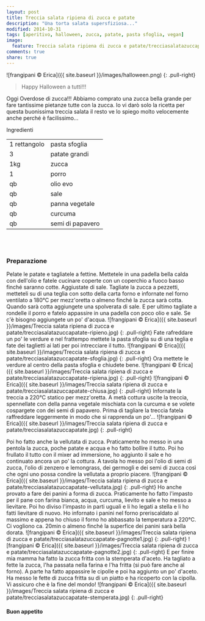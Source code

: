 ```yaml
---
layout: post
title: Treccia salata ripiena di zucca e patate
description: "Una torta salata supersfiziosa..."
modified: 2014-10-31
tags: [aperitivo, halloween, zucca, patate, pasta sfoglia, vegan]
image:
  feature: Treccia salata ripiena di zucca e patate/trecciasalatazuccapatate-header.jpg
comments: true
share: true
---
```


![frangipani © Erica]({{ site.baseurl }}/images/halloween.png)
{: .pull-right}

>Happy Halloween a tutti!!!

Oggi Overdose di zucca!!! Abbiamo comprato una zucca bella grande per fare tantissime pietanze tutte con la zucca. Io vi darò solo la ricetta per questa buonissima treccia salata il resto ve lo spiego molto velocemente anche perché è facilissimo...


<div class="ingredients">
  <div class="ingredients-title">Ingredienti</div>
  <table>
    <tbody>
      <tr>
        <td>1 rettangolo</td>
        <td>pasta sfoglia</td>
      </tr>
      <tr>
        <td>3</td>
        <td>patate grandi</td>
      </tr>
      <tr>
        <td>1kg</td>
        <td>zucca</td>
      </tr>
      <tr>
        <td>1</td>
        <td>porro</td>
      </tr>
      <tr>
        <td>qb</td>
        <td>olio evo</td>
      </tr>
      <tr>
        <td>qb</td>
        <td>sale</td>
      </tr>
      <tr> 
        <td>qb</td>
        <td>panna vegetale</td>
      </tr>
      <tr>
        <td>qb</td>
        <td>curcuma</td>
      </tr>
      <tr>   
        <td>qb</td>
        <td>semi di papavero</td>    
      </tr>
    </tbody>
  </table>
  <br></br>
</div>


<h3>
  <font color="grey">
    <i class="icon-cogs"></i>
  </font> Preparazione
</h3>

Pelate le patate e tagliatele a fettine. Mettetele in una padella bella calda con dell'olio e fatele cucinare coperte con un coperchio a fuoco basso finché saranno cotte. Aggiustate di sale. Tagliate la zucca a pezzetti, metteteli su di una teglia con sotto della carta forno e infornate nel forno ventilato a 180°C per mezz'oretta o almeno finché la zucca sarà cotta. Quando sarà cotta aggiungete una spolverata di sale. E per ultimo tagliate a rondelle il porro e fatelo appassire in una padella con poco olio e sale. Se c'è bisogno aggiungete un po' d'acqua.
![frangipani © Erica]({{ site.baseurl }}/images/Treccia salata ripiena di zucca e patate/trecciasalatazuccapatate-ripieno.jpg)
{: .pull-right}
Fate rafreddare un po' le verdure e nel frattempo mettete la pasta sfoglia su di una teglia e fate dei taglietti ai lati per poi intrecciare il tutto.
![frangipani © Erica]({{ site.baseurl }}/images/Treccia salata ripiena di zucca e patate/trecciasalatazuccapatate-sfoglia.jpg)
{: .pull-right}
Ora mettete le verdure al centro della pasta sfoglia e chiudete bene.
![frangipani © Erica]({{ site.baseurl }}/images/Treccia salata ripiena di zucca e patate/trecciasalatazuccapatate-ripiena.jpg)
{: .pull-right}
![frangipani © Erica]({{ site.baseurl }}/images/Treccia salata ripiena di zucca e patate/trecciasalatazuccapatate-chiusa.jpg)
{: .pull-right}
Infornate la treccia a 220°C statico per mezz'oretta. A metà cottura uscite la treccia, spennellate con della panna vegetale mischiata con la curcuma e se volete cospargete con dei semi di papavero. Prima di tagliare la treccia fatela raffreddare leggermente in modo che si rapprenda un po'...
![frangipani © Erica]({{ site.baseurl }}/images/Treccia salata ripiena di zucca e patate/trecciasalatazuccapatate.jpg)
{: .pull-right}

Poi ho fatto anche la vellutata di zucca. Praticamente ho messo in una pentola la zucca, poche patate e acqua e ho fatto bollire il tutto. Poi ho frullato il tutto con il mixer ad immersione, ho aggiunto il sale e ho continuato ancora un po' la cottura. A tavola ho messo poi l'olio di semi di zucca, l'olio di zenzero e lemongrass, dei germogli e dei semi di zucca così che ogni uno possa condire la vellutata a proprio piacere.
![frangipani © Erica]({{ site.baseurl }}/images/Treccia salata ripiena di zucca e patate/trecciasalatazuccapatate-vellutata.jpg)
{: .pull-right}
Ho anche provato a fare dei panini a forma di zucca. Praticamente ho fatto l'impasto per il pane con farina bianca, acqua, curcuma, lievito e sale e ho messo a lievitare. Poi ho diviso l'impasto in parti uguali e li ho legati a stella e li ho fatti lievitare di nuovo. Ho infornato i panini nel forno preriscaldato al massimo e appena ho chiuso il forno ho abbassato la temperatura a 220°C. Ci vogliono ca. 20min o almeno finché la superfice dei panini sarà bella dorata.
![frangipani © Erica]({{ site.baseurl }}/images/Treccia salata ripiena di zucca e patate/trecciasalatazuccapatate-pagnotte1.jpg)
{: .pull-right}
![frangipani © Erica]({{ site.baseurl }}/images/Treccia salata ripiena di zucca e patate/trecciasalatazuccapatate-pagnotte2.jpg)
{: .pull-right}
E per finire mia mamma ha fatto la zucca fritta con la stemperata d'aceto. Ha tagliato a fette la zucca, l'ha passata nella farina e l'ha fritta (si può fare anche al forno). A parte ha fatto appassire le cipolle e poi ha aggiunto un po' d'aceto. Ha messo le fette di zucca fritta su di un piatto e ha ricoperto con la cipolla. Vi assicuro che è la fine del mondo!
![frangipani © Erica]({{ site.baseurl }}/images/Treccia salata ripiena di zucca e patate/trecciasalatazuccapatate-stemperata.jpg)
{: .pull-right}


<h4>Buon appetito
  <font color="red">
    <i class="icon-smile"></i>
  </font>
</h4>
